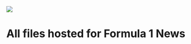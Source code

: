 
![](https://github.com/PeterGG-1/Formula-1-Shortcut/blob/main/Markdown/Header.png?raw=true)

# All files hosted for Formula 1 News
